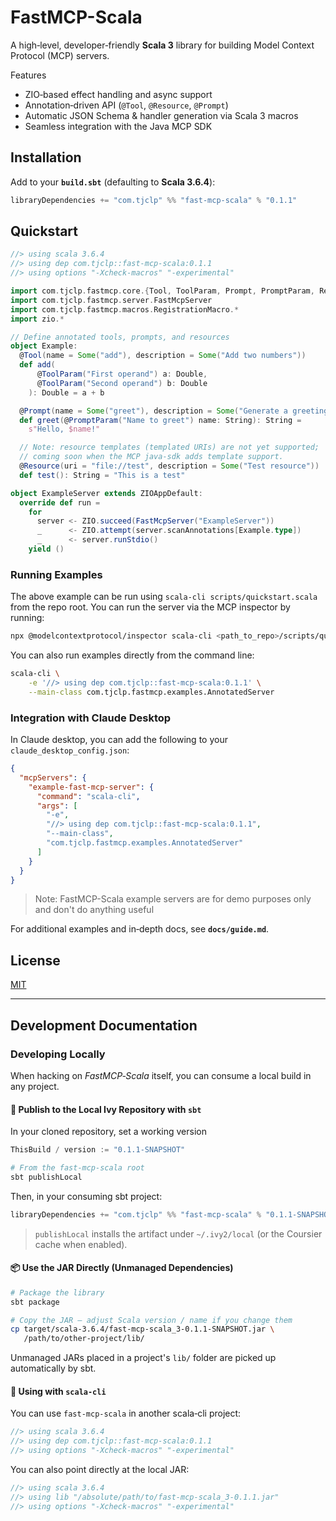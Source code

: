 # FastMCP-Scala

A high‑level, developer‑friendly **Scala 3** library for building Model Context Protocol (MCP) servers.

Features
- ZIO‑based effect handling and async support
- Annotation‑driven API (`@Tool`, `@Resource`, `@Prompt`)
- Automatic JSON Schema & handler generation via Scala 3 macros
- Seamless integration with the Java MCP SDK

## Installation

Add to your **`build.sbt`** (defaulting to **Scala 3.6.4**):

```scala
libraryDependencies += "com.tjclp" %% "fast-mcp-scala" % "0.1.1"
```

## Quickstart

```scala
//> using scala 3.6.4
//> using dep com.tjclp::fast-mcp-scala:0.1.1
//> using options "-Xcheck-macros" "-experimental"

import com.tjclp.fastmcp.core.{Tool, ToolParam, Prompt, PromptParam, Resource}
import com.tjclp.fastmcp.server.FastMcpServer
import com.tjclp.fastmcp.macros.RegistrationMacro.*
import zio.*

// Define annotated tools, prompts, and resources
object Example:
  @Tool(name = Some("add"), description = Some("Add two numbers"))
  def add(
      @ToolParam("First operand") a: Double,
      @ToolParam("Second operand") b: Double
    ): Double = a + b

  @Prompt(name = Some("greet"), description = Some("Generate a greeting message"))
  def greet(@PromptParam("Name to greet") name: String): String =
    s"Hello, $name!"

  // Note: resource templates (templated URIs) are not yet supported;
  // coming soon when the MCP java‑sdk adds template support.
  @Resource(uri = "file://test", description = Some("Test resource"))
  def test(): String = "This is a test"

object ExampleServer extends ZIOAppDefault:
  override def run =
    for
      server <- ZIO.succeed(FastMcpServer("ExampleServer"))
      _      <- ZIO.attempt(server.scanAnnotations[Example.type])
      _      <- server.runStdio()
    yield ()
```

### Running Examples

The above example can be run using `scala-cli scripts/quickstart.scala` from the repo root. You can run the server via the MCP inspector by running:

```bash 
npx @modelcontextprotocol/inspector scala-cli <path_to_repo>/scripts/quickstart.scala
```

You can also run examples directly from the command line:
```bash 
scala-cli \
    -e '//> using dep com.tjclp::fast-mcp-scala:0.1.1' \
    --main-class com.tjclp.fastmcp.examples.AnnotatedServer
```

### Integration with Claude Desktop

In Claude desktop, you can add the following to your `claude_desktop_config.json`:

```json 
{
  "mcpServers": {
    "example-fast-mcp-server": {
      "command": "scala-cli",
      "args": [
        "-e",
        "//> using dep com.tjclp::fast-mcp-scala:0.1.1",
        "--main-class",
        "com.tjclp.fastmcp.examples.AnnotatedServer"
      ]
    }
  }
}
```

> Note: FastMCP-Scala example servers are for demo purposes only and don't do anything useful

For additional examples and in‑depth docs, see **`docs/guide.md`**.

## License

[MIT](LICENSE)

---

## Development Documentation

### Developing Locally

When hacking on *FastMCP‑Scala* itself, you can consume a local build in any project.

#### 🔨 Publish to the Local Ivy Repository with `sbt`

In your cloned repository, set a working version
```scala 
ThisBuild / version := "0.1.1-SNAPSHOT"
```

```bash
# From the fast-mcp-scala root
sbt publishLocal
```

Then, in your consuming sbt project:

```scala
libraryDependencies += "com.tjclp" %% "fast-mcp-scala" % "0.1.1-SNAPSHOT"
```

> `publishLocal` installs the artifact under `~/.ivy2/local` (or the Coursier cache when enabled).

#### 📦 Use the JAR Directly (Unmanaged Dependencies)

```bash
# Package the library
sbt package

# Copy the JAR – adjust Scala version / name if you change them
cp target/scala-3.6.4/fast-mcp-scala_3-0.1.1-SNAPSHOT.jar \
   /path/to/other-project/lib/
```

Unmanaged JARs placed in a project's `lib/` folder are picked up automatically by sbt.

#### 🚀 Using with `scala‑cli`

You can use `fast-mcp-scala` in another scala‑cli project:
```scala
//> using scala 3.6.4
//> using dep com.tjclp::fast-mcp-scala:0.1.1
//> using options "-Xcheck-macros" "-experimental"
```

You can also point directly at the local JAR:

```scala
//> using scala 3.6.4
//> using lib "/absolute/path/to/fast-mcp-scala_3-0.1.1.jar"
//> using options "-Xcheck-macros" "-experimental"
```